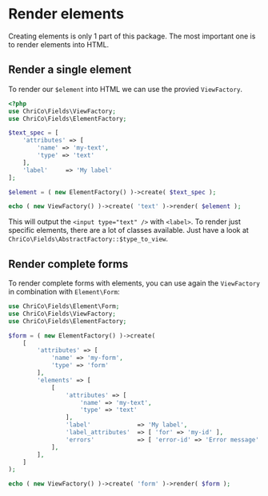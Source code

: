 # Render elements
Creating elements is only 1 part of this package. The most important one is to render elements into HTML.


## Render a single element
To render our `$element` into HTML we can use the provied `ViewFactory`. 

```php
<?php
use ChriCo\Fields\ViewFactory;
use ChriCo\Fields\ElementFactory;

$text_spec = [
	'attributes' => [
		'name' => 'my-text',
		'type' => 'text'
	],
	'label'     => 'My label'
];

$element = ( new ElementFactory() )->create( $text_spec );

echo ( new ViewFactory() )->create( 'text' )->render( $element );
```

This will output the `<input type="text" />` with `<label>`. To render just specific elements, there are a lot of classes available. Just have a look at `ChriCo\Fields\AbstractFactory::$type_to_view`.


## Render complete forms

To render complete forms with elements, you can use again the `ViewFactory` in combination with `Element\Form`:

```php
use ChriCo\Fields\Element\Form;
use ChriCo\Fields\ViewFactory;
use ChriCo\Fields\ElementFactory;

$form = ( new ElementFactory() )->create( 
	[
        'attributes' => [
            'name' => 'my-form',
            'type' => 'form'
        ],
        'elements' => [
            [
                'attributes' => [
                    'name' => 'my-text',
                    'type' => 'text'
                ],
                'label'             => 'My label',
                'label_attributes'  => [ 'for' => 'my-id' ],
                'errors'            => [ 'error-id' => 'Error message' ]
            ],
        ],
    ]
);

echo ( new ViewFactory() )->create( 'form' )->render( $form );
```